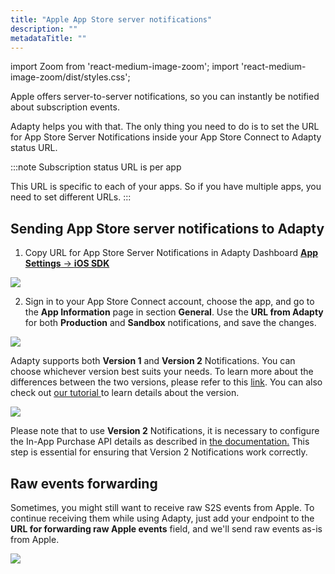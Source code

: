 ```yaml
---
title: "Apple App Store server notifications"
description: ""
metadataTitle: ""
---
```


import Zoom from 'react-medium-image-zoom';
import 'react-medium-image-zoom/dist/styles.css';

Apple offers server-to-server notifications, so you can instantly be notified about subscription events.

Adapty helps you with that. The only thing you need to do is to set the URL for App Store Server Notifications inside your App Store Connect to Adapty status URL.

:::note
Subscription status URL is per app

This URL is specific to each of your apps. So if you have multiple apps, you need to set different URLs.
:::

## Sending App Store server notifications to Adapty

1. Copy URL for App Store Server Notifications in Adapty Dashboard [**App Settings** -> **iOS SDK**](https://app.adapty.io/settings/ios-sdk)


<Zoom>
  <img src={require('./img/010401b-CleanShot_2023-08-25_at_11.50.592x.webp').default}
  style={{
    border: '1px solid #727272', /* border width and color */
    width: '700px', /* image width */
    display: 'block', /* for alignment */
    margin: '0 auto' /* center alignment */
  }}
/>
</Zoom>





2. Sign in to your App Store Connect account, choose the app, and go to the **App Information** page in section **General**. Use the **URL from Adapty** for both **Production** and **Sandbox** notifications, and save the changes. 


<Zoom>
  <img src={require('./img/9638538-CleanShot_2023-08-25_at_11.47.322x.webp').default}
  style={{
    border: '1px solid #727272', /* border width and color */
    width: '700px', /* image width */
    display: 'block', /* for alignment */
    margin: '0 auto' /* center alignment */
  }}
/>
</Zoom>





Adapty supports both **Version 1** and **Version 2** Notifications. You can choose whichever version best suits your needs. To learn more about the differences between the two versions, please refer to this [link](https://developer.apple.com/documentation/appstoreservernotifications/app_store_server_notifications_changelog). You can also check out [our tutorial ](https://adapty.io/blog/storekit-2-api-tutorial/)to learn details about the version.


<Zoom>
  <img src={require('./img/dd65995-CleanShot_2023-03-24_at_11.19.532x.webp').default}
  style={{
    border: '1px solid #727272', /* border width and color */
    width: '700px', /* image width */
    display: 'block', /* for alignment */
    margin: '0 auto' /* center alignment */
  }}
/>
</Zoom>





Please note that to use **Version 2** Notifications, it is necessary to configure the In-App Purchase API details as described in [the documentation.](in-app-purchase-api-storekit-2) This step is essential for ensuring that Version 2 Notifications work correctly.

## Raw events forwarding

Sometimes, you might still want to receive raw S2S events from Apple. To continue receiving them while using Adapty, just add your endpoint to the **URL for forwarding raw Apple events** field, and we'll send raw events as-is from Apple.


<Zoom>
  <img src={require('./img/e9f4bba-CleanShot_2021-03-16_at_19.30.272x.webp').default}
  style={{
    border: '1px solid #727272', /* border width and color */
    width: '700px', /* image width */
    display: 'block', /* for alignment */
    margin: '0 auto' /* center alignment */
  }}
/>
</Zoom>


